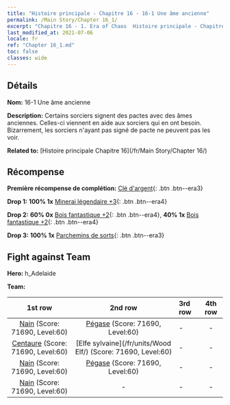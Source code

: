 ```yaml
---
title: "Histoire principale - Chapitre 16 - 16-1 Une âme ancienne"
permalink: /Main Story/Chapter 16_1/
excerpt: "Chapitre 16 - 1. Era of Chaos  Histoire principale - Chapitre 16_1. 16-1 Une âme ancienne"
last_modified_at: 2021-07-06
locale: fr
ref: "Chapter 16_1.md"
toc: false
classes: wide
---
```


## Détails

 **Nom:** 16-1 Une âme ancienne

 **Description:** Certains sorciers signent des pactes avec des âmes anciennes. Celles-ci viennent en aide aux sorciers qui en ont besoin. Bizarrement, les sorciers n'ayant pas signé de pacte ne peuvent pas les voir.

 **Related to:** [Histoire principale Chapitre 16](/fr/Main Story/Chapter 16/)

## Récompense

 **Première récompense de complétion:** [Clé d'argent](/ItemsFR/con_693/){: .btn .btn--era3}

 **Drop 1:** **100% 1x** [Minerai légendaire +3](/ItemsFR/mat_54/){: .btn .btn--era4}

 **Drop 2:** **60% 0x** [Bois fantastique +2](/ItemsFR/mat_48/){: .btn .btn--era4}, **40% 1x** [Bois fantastique +2](/ItemsFR/mat_48/){: .btn .btn--era4}

 **Drop 3:** **100% 1x** [Parchemins de sorts](/ItemsFR/con_694/){: .btn .btn--era3}


## Fight against Team
 **Hero:** h_Adelaide

 **Team:**


  | 1st row | 2nd row | 3rd row | 4th row |
  |:----:|:----:|:----|:----:|
  | [Nain](/fr/units/Dwarf/) (Score: 71690, Level:60)  | [Pégase](/fr/units/Pegasus/) (Score: 71690, Level:60)  | - | - |
  | [Centaure](/fr/units/Centaur/) (Score: 71690, Level:60)  | [Elfe sylvaine](/fr/units/Wood Elf/) (Score: 71690, Level:60)  | - | - |
  | [Nain](/fr/units/Dwarf/) (Score: 71690, Level:60)  | [Pégase](/fr/units/Pegasus/) (Score: 71690, Level:60)  | - | - |
  | [Nain](/fr/units/Dwarf/) (Score: 71690, Level:60)  | - | - | - |


